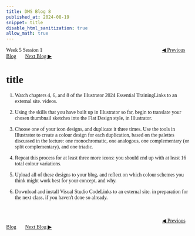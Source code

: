 ```yaml
---
title: DMS Blog 8
published_at: 2024-08-19
snippet: title
disable_html_sanitization: true
allow_math: true
---
```

<font face="Times New Roman">
Week 5 Session 1
<a href="https://d20502-d-dms1-blog-38.deno.dev/seventh-blog-post" class="button" style="margin-left:23em">◀︎ Previous Blog</a>&nbsp;&nbsp;&nbsp;&nbsp;&nbsp;&nbsp;
<a href="https://d20502-d-dms1-blog-38.deno.dev/ninth-blog-post" class="button">Next Blog ▶︎</a>

# title

1. Watch chapters 4, 6, and 8 of the Illustrator 2024 Essential TrainingLinks to an external site. videos.

2. Using the skills that you have built up in Illustrator so far, begin to translate your chosen thumbnail sketches into the Flat Design style, in Illustrator. 

3. Choose one of your icon designs, and duplicate it three times. Use the tools in Illustrator to create a colour design for each duplication, based on the palettes discussed in the lecture: one monochromatic, one analogous, one complementary (or split complementary), and one triadic. 

4. Repeat this process for at least three more icons: you should end up with at least 16 total colour variations.

5. Upload all of these designs to your blog, and reflect on which colour schemes you think might work best for your concept, and why.

6. Download and install Visual Studio CodeLinks to an external site. in preparation for the next class, if you haven't done so already. 

<br></br>
<a href="https://d20502-d-dms1-blog-38.deno.dev/seventh-blog-post" class="button" style="margin-left:30.35em">◀︎ Previous Blog</a>&nbsp;&nbsp;&nbsp;&nbsp;&nbsp;&nbsp;
<a href="https://d20502-d-dms1-blog-38.deno.dev/ninth-blog-post" class="button">Next Blog ▶︎</a>
</font>